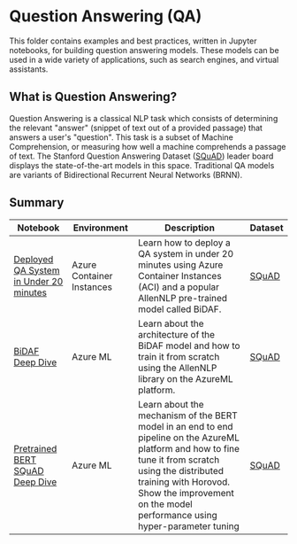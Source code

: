 # Question Answering (QA)

This folder contains examples and best practices, written in Jupyter notebooks, for building
question answering models. These models can be used in a wide variety of applications, such as
search engines, and virtual assistants.


## What is Question Answering?

Question Answering is a classical NLP task which consists of determining the relevant "answer"
(snippet of text out of a provided passage) that answers a user's "question". This task is a subset
of Machine Comprehension, or measuring how well a machine comprehends a passage of text. The
Stanford Question Answering Dataset ([SQuAD](https://rajpurkar.github.io/SQuAD-explorer/))
leader board displays the state-of-the-art models in this space. Traditional QA models are variants
of Bidirectional Recurrent Neural Networks (BRNN).

## Summary

|Notebook|Environment|Description|Dataset
|---|---|---|---|
|[Deployed QA System in Under 20 minutes](question_answering_system_bidaf_quickstart.ipynb)|Azure Container Instances| Learn how to deploy a QA system in under 20 minutes using Azure Container Instances (ACI) and a popular AllenNLP pre-trained model called BiDAF.|[SQuAD](https://rajpurkar.github.io/SQuAD-explorer/)|
|[BiDAF Deep Dive](bidaf_aml_deep_dive.ipynb)|Azure ML| Learn about the architecture of the BiDAF model and how to train it from scratch using the AllenNLP library on the AzureML platform.|[SQuAD](https://rajpurkar.github.io/SQuAD-explorer/)
|[Pretrained BERT SQuAD Deep Dive](pretrained-BERT-SQuAD-deep-dive-aml.ipynb)|Azure ML| Learn about the mechanism of the BERT model in an end to end pipeline on the AzureML platform and how to fine tune it from scratch using the distributed training with Horovod. Show the improvement on the model performance using hyper-parameter tuning|[SQuAD](https://rajpurkar.github.io/SQuAD-explorer/)|
